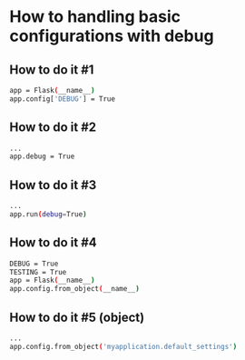 # How to handling basic configurations with debug

## How to do it #1
```bash
app = Flask(__name__)
app.config['DEBUG'] = True
```

## How to do it #2
```bash
...
app.debug = True
```

## How to do it #3
```bash
...
app.run(debug=True)
```

## How to do it #4
```bash
DEBUG = True
TESTING = True
app = Flask(__name__)
app.config.from_object(__name__)
```

## How to do it #5 (object)
```bash
...
app.config.from_object('myapplication.default_settings')
```